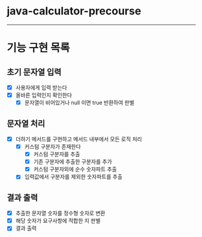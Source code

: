 # java-calculator-precourse

<hr>

# 기능 구현 목록

## 초기 문자열 입력

- [X] 사용자에게 입력 받는다
- [X] 올바른 입력인지 확인한다
    - [X] 문자열이 비어있거나 null 이면 true 반환하여 판별

## 문자열 처리

- [X] 더하기 메서드를 구현하고 메서드 내부에서 모든 로직 처리
    - [X] 커스텀 구분자가 존재한다
        - [X] 커스텀 구분자를 추출
        - [X] 기존 구분자에 추출한 구분자를 추가
        - [X] 커스텀 구분자외에 순수 숫자파트 추출

    - [X] 입력값에서 구분자를 제외한 숫자파트를 추출

## 결과 출력

- [X] 추출한 문자열 숫자를 정수형 숫자로 변환
- [X] 해당 숫자가 요구사항에 적합한 지 판별
- [X] 결과 출력